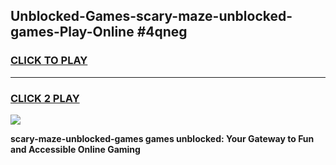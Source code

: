 
## Unblocked-Games-scary-maze-unblocked-games-Play-Online #4qneg
<h3>
<a href="https://news.freeplayer.one?title=scary-maze-unblocked-games&ref=3">CLICK TO PLAY</a></h3>
<hr>

<h3>
<a href="https://news.freeplayer.one?title=scary-maze-unblocked-games&ref=3">CLICK 2 PLAY</a>
  
</h3>

<a href="https://news.freeplayer.one?title=scary-maze-unblocked-games&ref=3"><img src="https://clearcache.store/games.png"></a>


**scary-maze-unblocked-games games unblocked: Your Gateway to Fun and Accessible Online Gaming**
